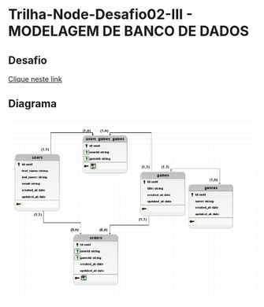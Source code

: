 # Trilha-Node-Desafio02-III - MODELAGEM DE BANCO DE DADOS

## Desafio
[Clique neste link](https://www.notion.so/Desafio-02-Modelagem-do-banco-de-dados-0ce9c10f9e114be0a9ee9359d68639ff#d801d72053414c6bb15463e2ed24e3a4)

## Diagrama
![Alt text](https://github.com/Lourene-MCSchueler/Trilha-Node-Desafio02-III/blob/main/desafio02-III.png)
